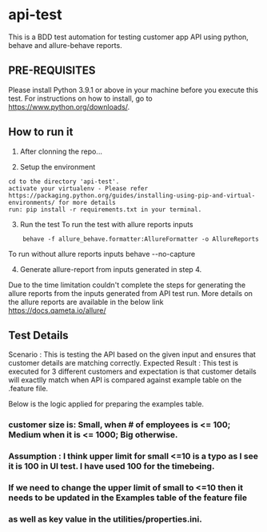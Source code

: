 # api-test
This is a BDD test automation for testing customer app API using python, behave and allure-behave reports.


## PRE-REQUISITES ##

Please install Python 3.9.1 or above in your machine before you execute this test. For instructions on how to install, go to https://www.python.org/downloads/. 


## How to run it ##

1. After clonning the repo...

2. Setup the environment
```
cd to the directory 'api-test'.
activate your virtualenv - Please refer https://packaging.python.org/guides/installing-using-pip-and-virtual-environments/ for more details
run: pip install -r requirements.txt in your terminal.
```
3. Run the test
To run the test with allure reports inputs
```
	behave -f allure_behave.formatter:AllureFormatter -o AllureReports
```
To run without allure reports inputs
	behave --no-capture

4. Generate allure-report from inputs generated in step 4.

Due to the time limitation couldn't complete the steps for generating the allure reports from the inputs generated from API test run. More details 
on the allure reports are available in the below link
https://docs.qameta.io/allure/



## Test Details ##
Scenario : This is testing the API based on the given input and ensures that customer details are matching correctly. 
Expected Result : This test is executed for 3 different customers and expectation is that customer details will exactlly match when API is compared against 
example table on the .feature file.

Below is the logic applied for preparing the examples table. 
### customer size is: Small, when # of employees is <= 100; Medium when it is <= 1000; Big otherwise. 

### Assumption : I think upper limit for small <=10 is a typo as I see it is 100 in UI test. I have used 100 for the timebeing. 
### If we need to change the upper limit of small to <=10 then it needs to be updated in the Examples table of the feature file 
### as well as key value in the utilities/properties.ini.
